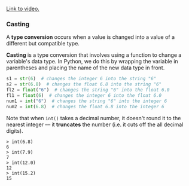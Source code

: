 [Link to video.](https://www.youtube.com/watch?v=Autsko5Z4Cg&list=PLVD25niNi0Bkf2psAf7PzB1SV068XyNPo&index=11)

### Casting

A **type conversion** occurs when a value is changed into a value of a different but compatible type. 

**Casting** is a type conversion that involves using a function to change a variable's data type. In Python, we do this by wrapping the variable in parentheses and placing the name of the new data type in front.

```python
s1 = str(6)  # changes the integer 6 into the string "6"
s2 = str(6.8)  # changes the float 6.8 into the string "6"
fl2 = float("6")  # changes the string "6" into the float 6.0
fl1 = float(6)  # changes the integer 6 into the float 6.0
num1 = int("6")  # changes the string "6" into the integer 6
num2 = int(6.8)  # changes the float 6.8 into the integer 6
```

Note that when `int()` takes a decimal number, it doesn't round it to the nearest integer –– it **truncates** the number (i.e. it cuts off the all decimal digits).

```
> int(6.8)
6
> int(7.9)
7
> int(12.0)
12
> int(15.2)
15
```
